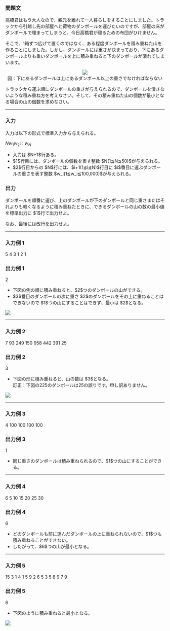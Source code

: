 
<div>

<div>

### **問題文**

<section>
高橋君はもう大人なので、親元を離れて一人暮らしをすることにしました。トラックから引越し先の部屋へと荷物のダンボールを運びたいのですが、部屋の床がダンボールで埋まってしまうと、今日高橋君が寝るための布団がひけません。

そこで、$1$箱ずつ広げて置くのではなく、ある程度ダンボールを積み重ねた山を作ることにしました。しかし、ダンボールには重さが決まっており、下にあるダンボールよりも重いダンボールを上に積み重ねると下のダンボールが潰れてしまいます。


<div style="text-align: center;">

<img src="https://atcoder.jp/img/arc/006/3-01.png">

</img>

<div>
図：下にあるダンボールは上にあるダンボール以上の重さでなければならない
</div>

</div>


トラックから運ぶ順にダンボールの重さが与えられるので、ダンボールを潰さないような積み重ね方を考えなさい。そして、その積み重ねた山の個数が最小となる場合の山の個数を求めなさい。

</section>

</div>

---

<div>

<div>

### **入力**

<section>
入力は以下の形式で標準入力から与えられる。

<div>

$N$$w_1$$w_2$:
:
$w_N$
</div>

<ul>

<li>
入力は $N+1$行ある。
</li>

<li>
$1$行目には、ダンボールの個数を表す整数 $N(1≦N≦50)$が与えられる。
</li>

<li>
$2$行目からの $N$行には、$i+1(1≦i≦N)$行目に $i$番目に運ぶダンボールの重さを表す整数 $w_i(1≦w_i≦100,000)$が与えられる。 

</li>

</ul>

</section>

</div>

<div>

### **出力**

<section>
ダンボールを順番に運び、上のダンボールが下のダンボールと同じ重さまたはそれよりも軽くなるように積み重ねたときに、できるダンボールの山の数の最小値を標準出力に $1$行で出力せよ。

なお、最後には改行を出力せよ。

</section>

</div>

</div>

---

<div>

### **入力例 1**

<section>

<div>

5
4
3
1
2
1

</div>

</section>

</div>

<div>

### **出力例 1**

<section>

<div>

2

</div>

<ul>

<li>
下図の例の順に積み重ねると、$2$つのダンボールの山ができる。
</li>

<li>
$3$番目のダンボールの次に重さ $2$のダンボールをその上に重ねることはできないので $1$つの山にすることはできず、最小は $2$となる。

</li>

</ul>

<div>

<img src="https://atcoder.jp/img/arc/006/3-02.png">

</img>

</div>

</section>

</div>

---

<div>

### **入力例 2**

<section>

<div>

7
93
249
150
958
442
391
25

</div>

</section>

</div>

<div>

### **出力例 2**

<section>

<div>

3

</div>

<ul>

<li>
下図の形に積み重ねると、山の数は $3$となる。
</li>

<div>
訂正：下図の225のダンボールは25の誤りです。申し訳ありません。
</div>

</ul>

<div>

<img src="https://atcoder.jp/img/arc/006/3-03.png">

</img>

</div>

</section>

</div>

---

<div>

### **入力例 3**

<section>

<div>

4
100
100
100
100

</div>

</section>

</div>

<div>

### **出力例 3**

<section>

<div>

1

</div>

<ul>

<li>
同じ重さのダンボールは積み重ねられるので、$1$つの山にすることができる。
</li>

</ul>

</section>

</div>

---

<div>

### **入力例 4**

<section>

<div>

6
5
10
15
20
25
30

</div>

</section>

</div>

<div>

### **出力例 4**

<section>

<div>

6

</div>

<ul>

<li>
どのダンボールも前に運んだダンボールの上に重ねられないので、$1$つも積み重ねることができない。
</li>

<li>
したがって、$6$つの山が最小となる。
</li>

</ul>

</section>

</div>

---

<div>

### **入力例 5**

<section>

<div>

15
3
1
4
1
5
9
2
6
5
3
5
8
9
7
9

</div>

</section>

</div>

<div>

### **出力例 5**

<section>

<div>

6

</div>

<ul>

<li>
下図のように積み重ねると最小となる。
</li>

</ul>

<div>

<img src="https://atcoder.jp/img/arc/006/3-04.png">

</img>

</div>

</section>

</div>

</div>
